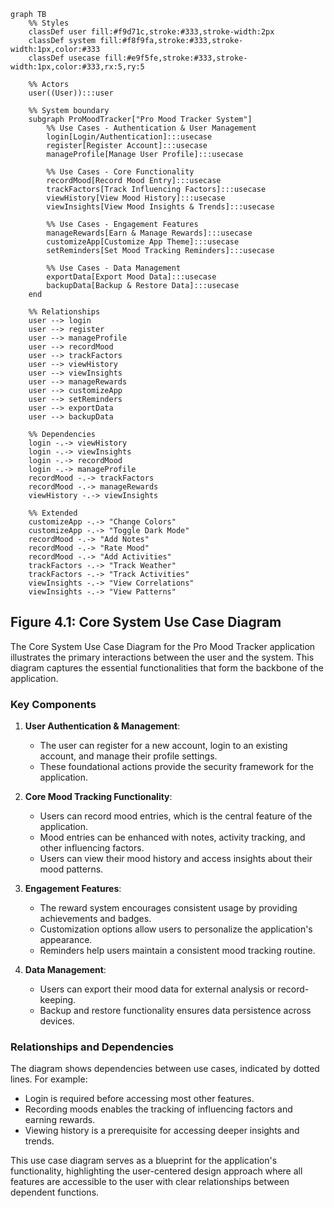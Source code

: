 ```mermaid
graph TB
    %% Styles
    classDef user fill:#f9d71c,stroke:#333,stroke-width:2px
    classDef system fill:#f8f9fa,stroke:#333,stroke-width:1px,color:#333
    classDef usecase fill:#e9f5fe,stroke:#333,stroke-width:1px,color:#333,rx:5,ry:5
    
    %% Actors
    user((User)):::user
    
    %% System boundary
    subgraph ProMoodTracker["Pro Mood Tracker System"]
        %% Use Cases - Authentication & User Management
        login[Login/Authentication]:::usecase
        register[Register Account]:::usecase
        manageProfile[Manage User Profile]:::usecase
        
        %% Use Cases - Core Functionality
        recordMood[Record Mood Entry]:::usecase
        trackFactors[Track Influencing Factors]:::usecase
        viewHistory[View Mood History]:::usecase
        viewInsights[View Mood Insights & Trends]:::usecase
        
        %% Use Cases - Engagement Features
        manageRewards[Earn & Manage Rewards]:::usecase
        customizeApp[Customize App Theme]:::usecase
        setReminders[Set Mood Tracking Reminders]:::usecase
        
        %% Use Cases - Data Management
        exportData[Export Mood Data]:::usecase
        backupData[Backup & Restore Data]:::usecase
    end
    
    %% Relationships
    user --> login
    user --> register
    user --> manageProfile
    user --> recordMood
    user --> trackFactors
    user --> viewHistory
    user --> viewInsights
    user --> manageRewards
    user --> customizeApp
    user --> setReminders
    user --> exportData
    user --> backupData
    
    %% Dependencies
    login -.-> viewHistory
    login -.-> viewInsights
    login -.-> recordMood
    login -.-> manageProfile
    recordMood -.-> trackFactors
    recordMood -.-> manageRewards
    viewHistory -.-> viewInsights
    
    %% Extended
    customizeApp -.-> "Change Colors"
    customizeApp -.-> "Toggle Dark Mode"
    recordMood -.-> "Add Notes"
    recordMood -.-> "Rate Mood"
    recordMood -.-> "Add Activities"
    trackFactors -.-> "Track Weather"
    trackFactors -.-> "Track Activities"
    viewInsights -.-> "View Correlations"
    viewInsights -.-> "View Patterns"
```

## Figure 4.1: Core System Use Case Diagram

The Core System Use Case Diagram for the Pro Mood Tracker application illustrates the primary interactions between the user and the system. This diagram captures the essential functionalities that form the backbone of the application.

### Key Components

1. **User Authentication & Management**:
   - The user can register for a new account, login to an existing account, and manage their profile settings.
   - These foundational actions provide the security framework for the application.

2. **Core Mood Tracking Functionality**:
   - Users can record mood entries, which is the central feature of the application.
   - Mood entries can be enhanced with notes, activity tracking, and other influencing factors.
   - Users can view their mood history and access insights about their mood patterns.

3. **Engagement Features**:
   - The reward system encourages consistent usage by providing achievements and badges.
   - Customization options allow users to personalize the application's appearance.
   - Reminders help users maintain a consistent mood tracking routine.

4. **Data Management**:
   - Users can export their mood data for external analysis or record-keeping.
   - Backup and restore functionality ensures data persistence across devices.

### Relationships and Dependencies

The diagram shows dependencies between use cases, indicated by dotted lines. For example:
- Login is required before accessing most other features.
- Recording moods enables the tracking of influencing factors and earning rewards.
- Viewing history is a prerequisite for accessing deeper insights and trends.

This use case diagram serves as a blueprint for the application's functionality, highlighting the user-centered design approach where all features are accessible to the user with clear relationships between dependent functions. 